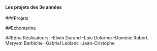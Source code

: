 #### Les projets des 3e années

###Projets

##Echomarine

##Edria
Réalisateurs:
-Elwin Durand
-Loic Delorme
-Dominic Robert,
-Meryem Berbiche
-Gabriel Leblanc
-Jean-Cristophe
